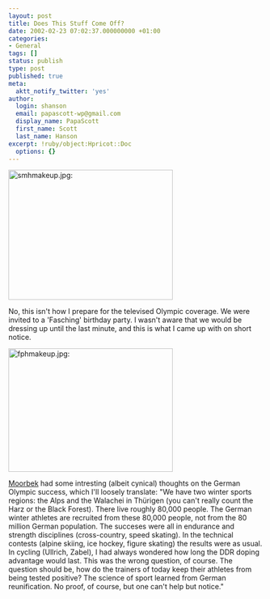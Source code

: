 ```yaml
---
layout: post
title: Does This Stuff Come Off?
date: 2002-02-23 07:02:37.000000000 +01:00
categories:
- General
tags: []
status: publish
type: post
published: true
meta:
  aktt_notify_twitter: 'yes'
author:
  login: shanson
  email: papascott-wp@gmail.com
  display_name: PapaScott
  first_name: Scott
  last_name: Hanson
excerpt: !ruby/object:Hpricot::Doc
  options: {}
---
```

<p><img src="https://www.papascott.de/wordpress/wp-content/uploads/2002/02/smhmakeup.jpg" height="257" width="325" border="0" alt="smhmakeup.jpg: " /></p>
<p>No, this isn't how I prepare for the televised Olympic coverage. We were invited to a 'Fasching' birthday party. I wasn't aware that we would be dressing up until the last minute, and this is what I came up with on short notice.</p>
<p><img src="https://www.papascott.de/wordpress/wp-content/uploads/2002/02/fphmakeup.jpg" height="244" width="325" border="0" alt="fphmakeup.jpg: " /></p>
<p><a href="http://moorbek.weblogs.com/">Moorbek</a> had some intresting (albeit cynical) thoughts on the German Olympic success, which I'll loosely translate: "We have two winter sports regions: the Alps and the Walachei in Thürigen (you can't really count the Harz or the Black Forest). There live roughly 80,000 people. The German winter athletes are recruited from these 80,000 people, not from the 80 million German population. The succeses were all in endurance and strength disciplines (cross-country, speed skating). In the technical contests (alpine skiing, ice hockey, figure skating) the results were as usual. In cycling (Ullrich, Zabel), I had always wondered how long the DDR doping advantage would last. This was the wrong question, of course. The question should be, how do the trainers of today keep their athletes from being tested positive? The science of sport learned from German reunification. No proof, of course, but one can't help but notice."</p>
